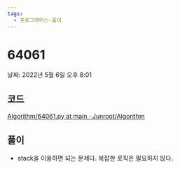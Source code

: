 ```yaml
---
tags:
  - 프로그래머스-풀이
---
```

# 64061

날짜: 2022년 5월 6일 오후 8:01

## 코드

[Algorithm/64061.py at main · Junroot/Algorithm](https://github.com/Junroot/Algorithm/blob/main/programmers/64061.py)

## 풀이

- stack을 이용하면 되는 문제다. 복잡한 로직은 필요하지 않다.